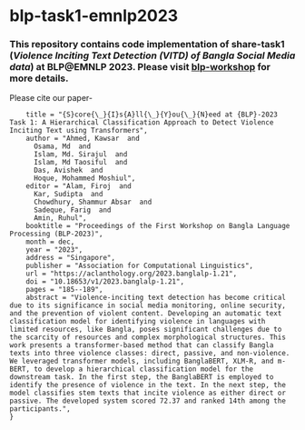 # blp-task1-emnlp2023
### This repository contains code implementation of share-task1 (*Violence Inciting Text Detection (VITD) of Bangla Social Media data*) at BLP@EMNLP 2023. Please visit <a href="https://github.com/blp-workshop/blp_task1#blp-shared-task-1-violence-inciting-text-detection-vitd">blp-workshop</a> for more details.

Please cite our paper-
```@inproceedings{ahmed-etal-2023-score,
    title = "{S}core{\_}{I}s{A}ll{\_}{Y}ou{\_}{N}eed at {BLP}-2023 Task 1: A Hierarchical Classification Approach to Detect Violence Inciting Text using Transformers",
    author = "Ahmed, Kawsar  and
      Osama, Md  and
      Islam, Md. Sirajul  and
      Islam, Md Taosiful  and
      Das, Avishek  and
      Hoque, Mohammed Moshiul",
    editor = "Alam, Firoj  and
      Kar, Sudipta  and
      Chowdhury, Shammur Absar  and
      Sadeque, Farig  and
      Amin, Ruhul",
    booktitle = "Proceedings of the First Workshop on Bangla Language Processing (BLP-2023)",
    month = dec,
    year = "2023",
    address = "Singapore",
    publisher = "Association for Computational Linguistics",
    url = "https://aclanthology.org/2023.banglalp-1.21",
    doi = "10.18653/v1/2023.banglalp-1.21",
    pages = "185--189",
    abstract = "Violence-inciting text detection has become critical due to its significance in social media monitoring, online security, and the prevention of violent content. Developing an automatic text classification model for identifying violence in languages with limited resources, like Bangla, poses significant challenges due to the scarcity of resources and complex morphological structures. This work presents a transformer-based method that can classify Bangla texts into three violence classes: direct, passive, and non-violence. We leveraged transformer models, including BanglaBERT, XLM-R, and m-BERT, to develop a hierarchical classification model for the downstream task. In the first step, the BanglaBERT is employed to identify the presence of violence in the text. In the next step, the model classifies stem texts that incite violence as either direct or passive. The developed system scored 72.37 and ranked 14th among the participants.",
}
```
